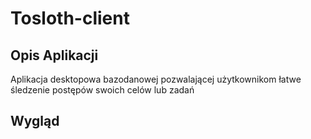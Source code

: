 # Tosloth-client
## Opis Aplikacji

Aplikacja desktopowa bazodanowej pozwalającej użytkownikom łatwe śledzenie postępów swoich celów lub zadań


## Wygląd







